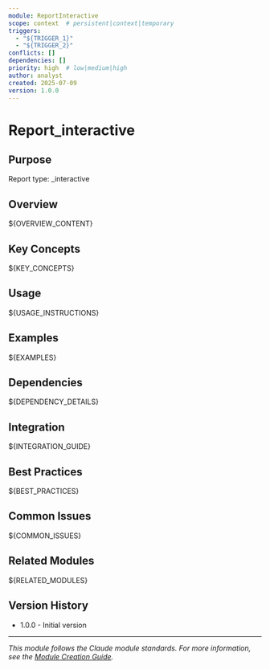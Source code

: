 ```yaml
---
module: ReportInteractive
scope: context  # persistent|context|temporary
triggers: 
  - "${TRIGGER_1}"
  - "${TRIGGER_2}"
conflicts: []
dependencies: []
priority: high  # low|medium|high
author: analyst
created: 2025-07-09
version: 1.0.0
---
```


# Report_interactive

## Purpose
Report type: _interactive

## Overview
${OVERVIEW_CONTENT}

## Key Concepts
${KEY_CONCEPTS}

## Usage
${USAGE_INSTRUCTIONS}

## Examples
${EXAMPLES}

## Dependencies
${DEPENDENCY_DETAILS}

## Integration
${INTEGRATION_GUIDE}

## Best Practices
${BEST_PRACTICES}

## Common Issues
${COMMON_ISSUES}

## Related Modules
${RELATED_MODULES}

## Version History
- 1.0.0 - Initial version

---

*This module follows the Claude module standards. For more information, see the [Module Creation Guide](../../core/meta/module-creation-guide.md).*